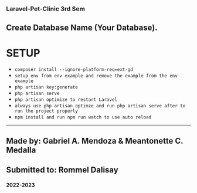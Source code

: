 ### Laravel-Pet-Clinic 3rd Sem
## Create Database Name (Your Database).

# SETUP

-   `composer install --ignore-platform-req=ext-gd`
-   `setup env from env example and remove the example from the env example`
-   `php artisan key:generate`
-   `php artisan serve`
-   `php artisan optimize to restart Laravel`
-   `always use php artisan optimze and run php artisan serve after to  run the project properly`
-   `npm install and run npm run watch to use auto reload`

---
Made by: Gabriel A. Mendoza & Meantonette C. Medalla
-
Submitted to: Rommel Dalisay
-
#### 2022-2023

